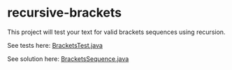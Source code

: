 # recursive-brackets

This project will test your text for valid brackets sequences using recursion.

See tests here: [BracketsTest.java](/src/test/java/com/example/brackets/BracketsTest.java)

See solution here: [BracketsSequence.java](/src/main/java/com/example/brackets/BracketsSequence.java)

